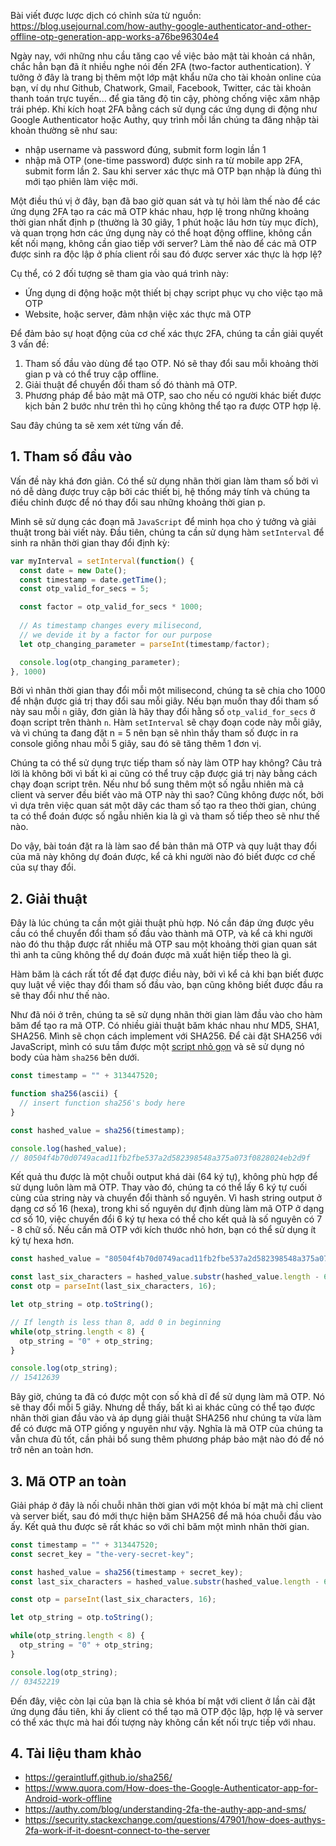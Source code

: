 Bài viết được lược dịch có chỉnh sửa từ nguồn: https://blog.usejournal.com/how-authy-google-authenticator-and-other-offline-otp-generation-app-works-a76be96304e4

Ngày nay, với những nhu cầu tăng cao về việc bảo mật tài khoản cá nhân, chắc hẳn bạn đã ít nhiều nghe nói đến 2FA (two-factor authentication). Ý tưởng ở đây là trang bị thêm một lớp mật khẩu nữa cho tài khoản online của bạn, ví dụ như Github, Chatwork, Gmail, Facebook, Twitter, các tài khoản thanh toán trực tuyến... để gia tăng độ tin cậy, phòng chống việc xâm nhập trái phép.
Khi kích hoạt 2FA bằng cách sử dụng các ứng dụng di động như Google Authenticator hoặc Authy, quy trình mỗi lần chúng ta đăng nhập tài khoản thường sẽ như sau:

- nhập username và password đúng, submit form login lần 1
- nhập mã OTP (one-time password) được sinh ra từ mobile app 2FA, submit form lần 2. Sau khi server xác thực mã OTP bạn nhập là đúng thì mới tạo phiên làm việc mới.

Một điều thú vị ở đây, bạn đã bao giờ quan sát và tự hỏi làm thế nào để các ứng dụng 2FA tạo ra các mã OTP khác nhau, hợp lệ trong những khoảng thời gian nhất định p (thường là 30 giây, 1 phút hoặc lâu hơn tùy mục đích), và quan trọng hơn các ứng dụng này có thể hoạt động offline, không cần kết nối mạng, không cần giao tiếp với server? Làm thế nào để các mã OTP được sinh ra độc lập ở phía client rồi sau đó được server xác thực là hợp lệ?

Cụ thể, có 2 đối tượng sẽ tham gia vào quá trình này:
- Ứng dụng di động hoặc một thiết bị chạy script phục vụ cho việc tạo mã OTP
- Website, hoặc server, đảm nhận việc xác thực mã OTP

Để đảm bảo sự hoạt động của cơ chế xác thực 2FA, chúng ta cần giải quyết 3 vấn đề:

1. Tham số đầu vào dùng để tạo OTP. Nó sẽ thay đổi sau mỗi khoảng thời gian p và có thể truy cập offline.
2. Giải thuật để chuyển đổi tham số đó thành mã OTP.
3. Phương pháp để bảo mật mã OTP, sao cho nếu có người khác biết được kịch bản 2 bước như trên thì họ cũng không thể tạo ra được OTP hợp lệ.

Sau đây chúng ta sẽ xem xét từng vấn đề.

## 1. Tham số đầu vào

Vấn đề này khá đơn giản. Có thể sử dụng nhãn thời gian làm tham số bởi vì nó dễ dàng được truy cập bởi các thiết bị, hệ thống máy tính và chúng ta điều chỉnh được để nó thay đổi sau những khoảng thời gian p.

Mình sẽ sử dụng các đoạn mã `JavaScript` để minh họa cho ý tưởng và giải thuật trong bài viết này. Đầu tiên, chúng ta cần sử dụng hàm `setInterval` để sinh ra nhãn thời gian thay đổi định kỳ:

```javascript
var myInterval = setInterval(function() {
  const date = new Date();
  const timestamp = date.getTime();
  const otp_valid_for_secs = 5;

  const factor = otp_valid_for_secs * 1000;
  
  // As timestamp changes every milisecond, 
  // we devide it by a factor for our purpose
  let otp_changing_parameter = parseInt(timestamp/factor);

  console.log(otp_changing_parameter);
}, 1000)
```

Bởi vì nhãn thời gian thay đổi mỗi một milisecond, chúng ta sẽ chia cho 1000 để nhận được giá trị thay đổi sau mỗi giây. Nếu bạn muốn thay đổi tham số này sau mỗi `n` giây, đơn giản là hãy thay đổi hằng số `otp_valid_for_secs` ở đoạn script trên thành `n`. Hàm `setInterval` sẽ chạy đoạn code này mỗi giây, và vì chúng ta đang đặt n = 5 nên bạn sẽ nhìn thấy tham số được in ra console giống nhau mỗi 5 giây, sau đó sẽ tăng thêm 1 đơn vị.

Chúng ta có thể sử dụng trực tiếp tham số này làm OTP hay không? Câu trả lời là không bởi vì bất kì ai cũng có thể truy cập được giá trị này bằng cách chạy đoạn script trên.
Nếu như bổ sung thêm một số ngẫu nhiên mà cả client và server đều biết vào mã OTP này thì sao? Cũng không được nốt, bởi vì dựa trên việc quan sát một dãy các tham số tạo ra theo thời gian, chúng ta có thể đoán được số ngẫu nhiên kia là gì và tham số tiếp theo sẽ như thế nào.

Do vậy, bài toán đặt ra là làm sao để bản thân mã OTP và quy luật thay đổi của mã này không dự đoán được, kể cả khi người nào đó biết được cơ chế của sự thay đổi.

## 2. Giải thuật

Đây là lúc chúng ta cần một giải thuật phù hợp. Nó cần đáp ứng được yêu cầu có thể chuyển đổi tham số đầu vào thành mã OTP, và kể cả khi người nào đó thu thập được rất nhiều mã OTP sau một khoảng thời gian quan sát thì anh ta cũng không thể dự đoán được mã xuất hiện tiếp theo là gì.

Hàm băm là cách rất tốt để đạt được điều này, bởi vì kể cả khi bạn biết được quy luật về việc thay đổi tham số đầu vào, bạn cũng không biết được đầu ra sẽ thay đổi như thế nào.

Như đã nói ở trên, chúng ta sẽ sử dụng nhãn thời gian làm đầu vào cho hàm băm để tạo ra mã OTP. Có nhiều giải thuật băm khác nhau như MD5, SHA1, SHA256. Mình sẽ chọn cách implement với SHA256. Để cài đặt SHA256 với JavaScript, mình có sưu tầm được một [script nhỏ gọn](https://geraintluff.github.io/sha256/) và sẽ sử dụng nó body của hàm `sha256` bên dưới.

```javascript
const timestamp = "" + 313447520;

function sha256(ascii) {
  // insert function sha256's body here
}

const hashed_value = sha256(timestamp);

console.log(hashed_value);
// 80504f4b70d0749acad11fb2fbe537a2d582398548a375a073f0828024eb2d9f
```

Kết quả thu được là một chuỗi output khá dài (64 ký tự), không phù hợp để sử dụng luôn làm mã OTP. Thay vào đó, chúng ta có thể lấy 6 ký tự cuối cùng của string này và chuyển đổi thành số nguyên. Vì hash string output ở dạng cơ số 16 (hexa), trong khi số nguyên dự định dùng làm mã OTP ở dạng cơ số 10, việc chuyển đổi 6 ký tự hexa có thể cho kết quả là số nguyên có 7 - 8 chữ số. Nếu cần mã OTP với kích thước nhỏ hơn, bạn có thể sử dụng ít ký tự hexa hơn.

```javascript
const hashed_value = "80504f4b70d0749acad11fb2fbe537a2d582398548a375a073f0828024eb2d9f";

const last_six_characters = hashed_value.substr(hashed_value.length - 6);
const otp = parseInt(last_six_characters, 16);

let otp_string = otp.toString();

// If length is less than 8, add 0 in beginning
while(otp_string.length < 8) {
  otp_string = "0" + otp_string;
}

console.log(otp_string);
// 15412639
```

Bây giờ, chúng ta đã có được một con số khả dĩ để sử dụng làm mã OTP. Nó sẽ thay đổi mỗi 5 giây. Nhưng dễ thấy, bất kì ai khác cũng có thể tạo được nhãn thời gian đầu vào và áp dụng giải thuật SHA256 như chúng ta vừa làm để có được mã OTP giống y nguyên như vậy. Nghĩa là mã OTP của chúng ta vẫn chưa đủ tốt, cần phải bổ sung thêm phương pháp bảo mật nào đó để nó trở nên an toàn hơn.

## 3. Mã OTP an toàn

Giải pháp ở đây là nối chuỗi nhãn thời gian với một khóa bí mật mà chỉ client và server biết, sau đó mới thực hiện băm SHA256 để mã hóa chuỗi đầu vào ấy. Kết quả thu được sẽ rất khác so với chỉ băm một mình nhãn thời gian.

```javascript
const timestamp = "" + 313447520;
const secret_key = "the-very-secret-key";

const hashed_value = sha256(timestamp + secret_key);
const last_six_characters = hashed_value.substr(hashed_value.length - 6);

const otp = parseInt(last_six_characters, 16);

let otp_string = otp.toString();

while(otp_string.length < 8) {
  otp_string = "0" + otp_string;
}

console.log(otp_string);
// 03452219
```

Đến đây, việc còn lại của bạn là chia sẻ khóa bí mật với client ở lần cài đặt ứng dụng đầu tiên, khi ấy client có thể tạo mã OTP độc lập, hợp lệ và server có thể xác thực mà hai đối tượng này không cần kết nối trực tiếp với nhau.

## 4. Tài liệu tham khảo

* https://geraintluff.github.io/sha256/
* https://www.quora.com/How-does-the-Google-Authenticator-app-for-Android-work-offline
* https://authy.com/blog/understanding-2fa-the-authy-app-and-sms/
* https://security.stackexchange.com/questions/47901/how-does-authys-2fa-work-if-it-doesnt-connect-to-the-server